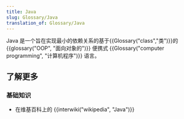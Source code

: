 ```yaml
---
title: Java
slug: Glossary/Java
translation_of: Glossary/Java
---
```

Java 是一个旨在实现最小的依赖关系的基于{{Glossary("class","类")}}的 {{glossary("OOP", "面向对象的")}} 便携式 {{Glossary("computer programming", "计算机程序")}} 语言。

## 了解更多

### 基础知识

- 在维基百科上的 {{interwiki("wikipedia", "Java")}}
